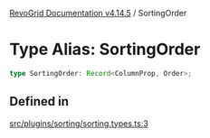 [RevoGrid Documentation v4.14.5](README.md) / SortingOrder

# Type Alias: SortingOrder

```ts
type SortingOrder: Record<ColumnProp, Order>;
```

## Defined in

[src/plugins/sorting/sorting.types.ts:3](https://github.com/revolist/revogrid/blob/395fb64310e6654557393205ff295dbb2f4142c5/src/plugins/sorting/sorting.types.ts#L3)
